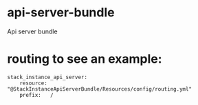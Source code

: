 # api-server-bundle
Api server bundle

# routing to see an example:
```YML
stack_instance_api_server:
    resource: "@StackInstanceApiServerBundle/Resources/config/routing.yml"
    prefix:   /
```